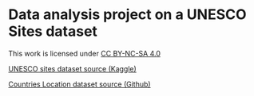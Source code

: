 # Data analysis project on a UNESCO Sites dataset

This work is licensed under [CC BY-NC-SA 4.0](https://creativecommons.org/licenses/by-nc-sa/4.0/?ref=chooser-v1) 

[UNESCO sites dataset source (Kaggle)](https://www.kaggle.com/datasets/rishabhbhartiya/unesco-world-heritage-updated-2024)

[Countries Location dataset source (Github)](https://github.com/grafana/worldmap-panel/blob/master/src/data/countries.json)
